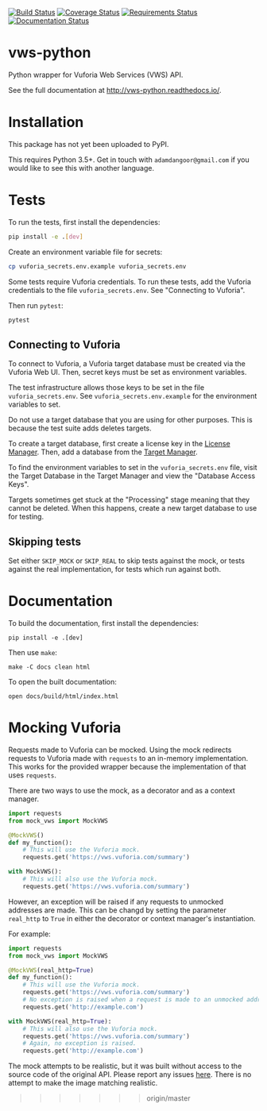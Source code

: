 [![Build Status](https://travis-ci.org/adamtheturtle/vws-python.svg?branch=master)](https://travis-ci.com/adamtheturtle/vws-python)
[![Coverage Status](https://coveralls.io/repos/github/adamtheturtle/vws-python/badge.svg)](https://coveralls.io/github/adamtheturtle/vws-python)
[![Requirements Status](https://requires.io/github/adamtheturtle/vws-python/requirements.svg?branch=master)](https://requires.io/github/adamtheturtle/vws-python/requirements/?branch=master)
[![Documentation Status](https://readthedocs.org/projects/vws-python/badge/?version=latest)](http://vws-python.readthedocs.io/en/latest/?badge=latest)

# vws-python

Python wrapper for Vuforia Web Services (VWS) API.

See the full documentation at <http://vws-python.readthedocs.io/>.

# Installation

This package has not yet been uploaded to PyPI.

This requires Python 3.5+.
Get in touch with `adamdangoor@gmail.com` if you would like to see this with another language.

# Tests

To run the tests, first install the dependencies:

```sh
pip install -e .[dev]
```

Create an environment variable file for secrets:

```sh
cp vuforia_secrets.env.example vuforia_secrets.env
```

Some tests require Vuforia credentials.
To run these tests, add the Vuforia credentials to the file `vuforia_secrets.env`.
See "Connecting to Vuforia".

Then run `pytest`:

```sh
pytest
```

## Connecting to Vuforia

To connect to Vuforia,
a Vuforia target database must be created via the Vuforia Web UI.
Then, secret keys must be set as environment variables.

The test infrastructure allows those keys to be set in the file `vuforia_secrets.env`.
See `vuforia_secrets.env.example` for the environment variables to set.

Do not use a target database that you are using for other purposes.
This is because the test suite adds deletes targets.

To create a target database, first create a license key in the [License Manager](https://developer.vuforia.com/targetmanager/licenseManager/licenseListing).
Then, add a database from the [Target Manager](https://developer.vuforia.com/targetmanager).

To find the environment variables to set in the `vuforia_secrets.env` file,
visit the Target Database in the Target Manager and view the "Database Access Keys".

Targets sometimes get stuck at the "Processing" stage meaning that they cannot be deleted.
When this happens, create a new target database to use for testing.

## Skipping tests

Set either `SKIP_MOCK` or `SKIP_REAL` to skip tests against the mock, or tests against the real implementation, for tests which run against both.

# Documentation

To build the documentation, first install the dependencies:

    pip install -e .[dev]

Then use `make`:

    make -C docs clean html

To open the built documentation:

    open docs/build/html/index.html

# Mocking Vuforia

Requests made to Vuforia can be mocked.
Using the mock redirects requests to Vuforia made with `requests` to an in-memory implementation.
This works for the provided wrapper because the implementation of that uses `requests`.

There are two ways to use the mock, as a decorator and as a context manager.

```python
import requests
from mock_vws import MockVWS

@MockVWS()
def my_function():
    # This will use the Vuforia mock.
    requests.get('https://vws.vuforia.com/summary')

with MockVWS():
    # This will also use the Vuforia mock.
    requests.get('https://vws.vuforia.com/summary')
```

However, an exception will be raised if any requests to unmocked addresses are made.
This can be changd by setting the parameter `real_http` to `True` in either the decorator or context manager's instantiation.

For example:

```python
import requests
from mock_vws import MockVWS

@MockVWS(real_http=True)
def my_function():
    # This will use the Vuforia mock.
    requests.get('https://vws.vuforia.com/summary')
    # No exception is raised when a request is made to an unmocked address.
    requests.get('http://example.com')

with MockVWS(real_http=True):
    # This will also use the Vuforia mock.
    requests.get('https://vws.vuforia.com/summary')
    # Again, no exception is raised.
    requests.get('http://example.com')
```

The mock attempts to be realistic, but it was built without access to the source code of the original API.
Please report any issues [here](https://github.com/adamtheturtle/vws-python/issues).
There is no attempt to make the image matching realistic.
>>>>>>> origin/master

